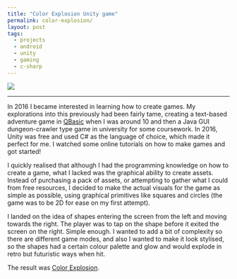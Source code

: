 ```yaml
---
title: "Color Explosion Unity game"
permalink: color-explosion/
layout: post
tags:
  - projects
  - android
  - unity
  - gaming
  - c-sharp
---
```


![](../assets/colour-explosion.PNG)

---

In 2016 I became interested in learning how to create games. My explorations into this previously had been fairly tame, creating a text-based adventure game in [QBasic](https://en.wikipedia.org/wiki/QBasic) when I was around 10 and then a Java GUI dungeon-crawler type game in university for some coursework. In 2016, Unity was free and used C# as the language of choice, which made it perfect for me. I watched some online tutorials on how to make games and got started!

I quickly realised that although I had the programming knowledge on how to create a game, what I lacked was the graphical ability to create assets. Instead of purchasing a pack of assets, or attempting to gather what I could from free resources, I decided to make the actual visuals for the game as simple as possible, using graphical primitives like squares and circles (the game was to be 2D for ease on my first attempt).  

I landed on the idea of shapes entering the screen from the left and moving towards the right. The player was to tap on the shape before it exited the screen on the right. Simple enough. I wanted to add a bit of complexity so there are different game modes, and also I wanted to make it look stylised, so the shapes had a certain colour palette and glow and would explode in retro but futuristic ways when hit. 

The result was [Color Explosion](https://play.google.com/store/apps/details?id=uk.japplications.colorExp).